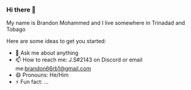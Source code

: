 ### Hi there 👋

My name is Brandon Mohammed and I live somewhere in Trinadad and Tobago

Here are some ideas to get you started:


- 💬 Ask me about anything
- 📫 How to reach me: J.S#2143 on Discord or email me:brandon66rb1@gmail.com 
- 😄 Pronouns: He/Him
- ⚡ Fun fact: ...
